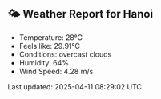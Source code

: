 <!-- WEATHER-START -->
## 🌤 Weather Report for Hanoi

- Temperature: 28°C
- Feels like: 29.91°C
- Conditions: overcast clouds
- Humidity: 64%
- Wind Speed: 4.28 m/s

Last updated: 2025-04-11 08:29:02 UTC
<!-- WEATHER-END -->
